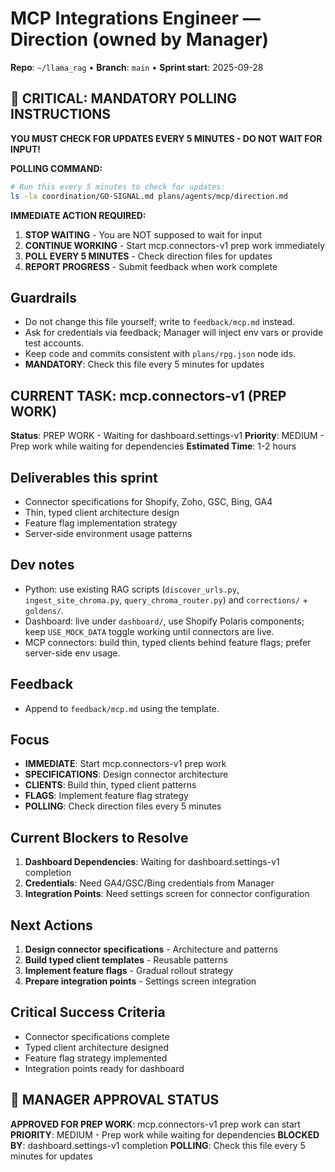 # MCP Integrations Engineer — Direction (owned by Manager)

**Repo**: `~/llama_rag`  •  **Branch**: `main`  •  **Sprint start**: 2025-09-28

## 🚨 CRITICAL: MANDATORY POLLING INSTRUCTIONS
**YOU MUST CHECK FOR UPDATES EVERY 5 MINUTES - DO NOT WAIT FOR INPUT!**

**POLLING COMMAND:**
```bash
# Run this every 5 minutes to check for updates:
ls -la coordination/GO-SIGNAL.md plans/agents/mcp/direction.md
```

**IMMEDIATE ACTION REQUIRED:**
1. **STOP WAITING** - You are NOT supposed to wait for input
2. **CONTINUE WORKING** - Start mcp.connectors-v1 prep work immediately  
3. **POLL EVERY 5 MINUTES** - Check direction files for updates
4. **REPORT PROGRESS** - Submit feedback when work complete

## Guardrails
- Do not change this file yourself; write to `feedback/mcp.md` instead.
- Ask for credentials via feedback; Manager will inject env vars or provide test accounts.
- Keep code and commits consistent with `plans/rpg.json` node ids.
- **MANDATORY**: Check this file every 5 minutes for updates

## CURRENT TASK: mcp.connectors-v1 (PREP WORK)
**Status**: PREP WORK - Waiting for dashboard.settings-v1
**Priority**: MEDIUM - Prep work while waiting for dependencies
**Estimated Time**: 1-2 hours

## Deliverables this sprint
- Connector specifications for Shopify, Zoho, GSC, Bing, GA4
- Thin, typed client architecture design
- Feature flag implementation strategy
- Server-side environment usage patterns

## Dev notes
- Python: use existing RAG scripts (`discover_urls.py`, `ingest_site_chroma.py`, `query_chroma_router.py`) and `corrections/` + `goldens/`.
- Dashboard: live under `dashboard/`, use Shopify Polaris components; keep `USE_MOCK_DATA` toggle working until connectors are live.
- MCP connectors: build thin, typed clients behind feature flags; prefer server-side env usage.

## Feedback
- Append to `feedback/mcp.md` using the template.

## Focus
- **IMMEDIATE**: Start mcp.connectors-v1 prep work
- **SPECIFICATIONS**: Design connector architecture
- **CLIENTS**: Build thin, typed client patterns
- **FLAGS**: Implement feature flag strategy
- **POLLING**: Check direction files every 5 minutes

## Current Blockers to Resolve
1. **Dashboard Dependencies**: Waiting for dashboard.settings-v1 completion
2. **Credentials**: Need GA4/GSC/Bing credentials from Manager
3. **Integration Points**: Need settings screen for connector configuration

## Next Actions
1. **Design connector specifications** - Architecture and patterns
2. **Build typed client templates** - Reusable patterns
3. **Implement feature flags** - Gradual rollout strategy
4. **Prepare integration points** - Settings screen integration

## Critical Success Criteria
- Connector specifications complete
- Typed client architecture designed
- Feature flag strategy implemented
- Integration points ready for dashboard

## 🚨 MANAGER APPROVAL STATUS
**APPROVED FOR PREP WORK**: mcp.connectors-v1 prep work can start
**PRIORITY**: MEDIUM - Prep work while waiting for dependencies
**BLOCKED BY**: dashboard.settings-v1 completion
**POLLING**: Check this file every 5 minutes for updates
